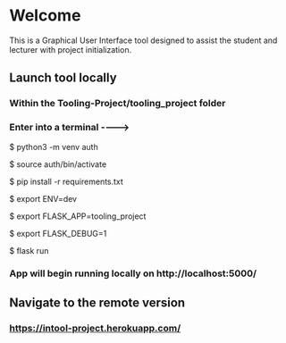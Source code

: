 # Welcome

This is a Graphical User Interface tool designed to assist the student and lecturer with project initialization.

## Launch tool locally

### Within the Tooling-Project/tooling_project folder

### Enter into a terminal ---->

$ python3 -m venv auth

$ source auth/bin/activate

$ pip install -r requirements.txt

$ export ENV=dev

$ export FLASK_APP=tooling_project

$ export FLASK_DEBUG=1

$ flask run

### App will begin running locally on http://localhost:5000/

## Navigate to the remote version

### https://intool-project.herokuapp.com/



